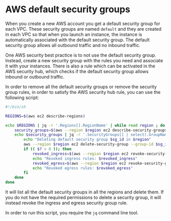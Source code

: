 # AWS default security groups

When you create a new AWS account you get a default security group for each VPC. These security groups are named `default` and they are created in each VPC so that when you launch an instance, the instance is automatically associated with the default security group. The default security group allows all outbound traffic and no inbound traffic.

One AWS security best practice is to not use the default security group. Instead, create a new security group with the rules you need and associate it with your instances.
There is also a rule which can be activated in the AWS security hub, which checks if the default security group allows inbound or outbound traffic.

In order to remove all the default security groups or remove the security group rules, in order to satisfy the AWS security hub rule, you can use the following script:

```bash
#!/bin/sh

REGIONS=$(aws ec2 describe-regions)

echo $REGIONS | jq -r '.Regions[].RegionName' | while read region ; do
    security_groups=$(aws --region $region ec2 describe-security-groups)
    echo $security_groups | jq -r '.SecurityGroups[] | select(.GroupName == "default") | .GroupId' | while read sg_id ; do
        echo "Deleting default security group $sg_id in $region"
        aws --region $region ec2 delete-security-group --group-id $sg_id
        if (( $? > 0 )); then
            revoked_ingress=$(aws --region $region ec2 revoke-security-group-ingress --group-id $sg_id --protocol all)
            echo "Revoked ingress rules: $revoked_ingress"
            revoked_egress=$(aws --region $region ec2 revoke-security-group-egress --group-id $sg_id --ip-permissions 'IpProtocol="-1",IpRanges=[{CidrIp="0.0.0.0/0"}]')
            echo "Revoked egress rules: $revoked_egress"
        fi
    done
done
```

It will list all the default security groups in all the regions and delete them. If you do not have the required permissions to delete a security group, it will instead revoke the ingress and egress security group rule.

In order to run this script, you require the `jq` command line tool.